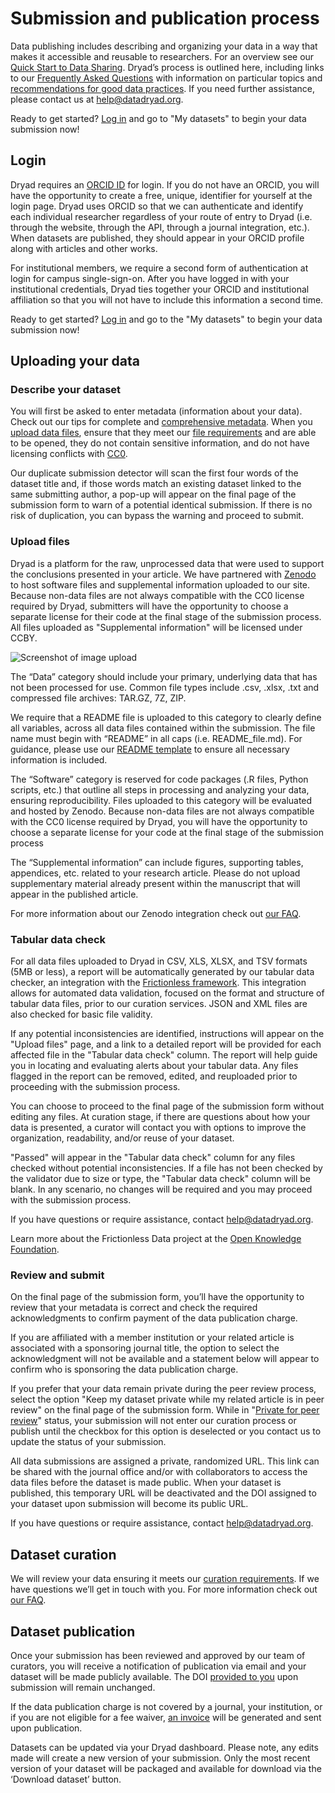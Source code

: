 # Submission and publication process

Data publishing includes describing and organizing your data in a way that makes it accessible and reusable to researchers. For an overview see our <a href="/docs/QuickstartGuideToDataSharing.pdf">Quick Start to Data Sharing<span class="pdfIcon" role="img" aria-label=" (PDF)"></span></a>. Dryad’s process is outlined here, including links to our <a href="/stash/faq">Frequently Asked Questions</a> with information on particular topics and <a href="/stash/best_practices">recommendations for good data practices</a>. If you need further assistance, please contact us at <a href="mailto:help@datadryad.org">help@datadryad.org</a>.

Ready to get started? <a href="/stash/">Log in</a> and go to "My datasets" to begin your data submission now!

## Login

Dryad requires an <a href="https://orcid.org">ORCID ID</a> for login. If you do not have an ORCID, you will have the opportunity to create a free, unique, identifier for yourself at the login page. Dryad uses ORCID so that we can authenticate and identify each individual researcher regardless of your route of entry to Dryad (i.e. through the website, through the API, through a journal integration, etc.). When datasets are published, they should appear in your ORCID profile along with articles and other works.

For institutional members, we require a second form of authentication at login for campus single-sign-on. After you have logged in with your institutional credentials, Dryad ties together your ORCID and institutional affiliation so that you will not have to include this information a second time.

Ready to get started? <a href="/stash/sessions/choose_login">Log in</a> and go to the "My datasets" to begin your data submission now!

## Uploading your data

<h3>Describe your dataset</h3>
<p>
    You will first be asked to enter metadata (information about your data). Check out our tips for complete and <a href="/stash/faq#what-should-i-include-in-my-metadata">comprehensive metadata</a>.  When you <a href="/faq#how-do-i-upload-my-files">upload data files</a>,
    ensure that they meet our <a href="/stash/faq#how-should-i-prepare-my-data-files-before-submitting">file requirements</a> and are able to be opened, they do not
    contain sensitive information, and do not have licensing conflicts with <a href="/stash/faq#why-cc0">CC0</a>.
</p>

<p>
  Our duplicate submission detector will scan the first four words of the dataset title and, if those words match an
  existing dataset linked to the same submitting author, a pop-up will appear on the final page of the submission
  form to warn of a potential identical submission. If there is no risk of duplication, you can bypass the warning
  and proceed to submit.
</p>

<h3>Upload files</h3>

<p>
  Dryad is a platform for the raw, unprocessed data that were used to support the conclusions presented in your
  article. We have partnered with <a href="https://zenodo.org/" target="_blank">Zenodo</a> to host
  software files and supplemental information uploaded to our site.
  Because non-data files are not always compatible with the CC0 license required by Dryad, submitters will have 
  the opportunity to choose a  separate license for their code at the final stage of the submission process. 
  All files uploaded as "Supplemental information" will be licensed under CCBY. 
</p>

<img src="/images/dryad_upload.png" alt="Screenshot of image upload" />

<p>
  The “Data” category should include your primary, underlying data that has not been processed for use. Common file
  types include .csv, .xlsx, .txt and compressed file archives: TAR.GZ, 7Z, ZIP. 
</p>

<p>
  We require that a README file is uploaded to this category to clearly define all variables, across all data files 
  contained within the submission. The file name must begin with “README” in all caps (i.e. README_file.md). 
  For guidance, please use our <a href="https://datadryad.org/docs/README.md"> README template</a>
  to ensure all necessary information is included. 
</p>

<p>
  The “Software” category is reserved for code packages (.R files, Python scripts, etc.) that outline
  all steps in processing and analyzing your data, ensuring reproducibility. Files uploaded to this
  category will be evaluated and hosted by Zenodo. Because non-data files are not always compatible
  with the CC0 license required by Dryad, you will have the opportunity to choose a separate license
  for your code at the final stage of the submission process
</p>

<p>
  The “Supplemental information” can include figures, supporting tables, appendices, etc. related
  to your research article. Please do not upload supplementary material already present within the
  manuscript that will appear in the published article.
</p>

<p>
    For more information about our Zenodo integration check
    out <a href="/stash/faq#how-do-dryad-zenodo-partner-and-integrate">our FAQ</a>.
</p>

<h3>Tabular data check</h3>

<p>
For all data files uploaded to Dryad in CSV, XLS, XLSX, and TSV formats (5MB or less), a report will be automatically generated by our tabular data checker, an integration with the <a href="https://frictionlessdata.io/">Frictionless framework</a>. This integration allows for automated data validation, focused on the format and structure of tabular data files, prior to our curation services. JSON and XML files are also checked for basic file validity.
</p>

<p>
If any potential inconsistencies are identified, instructions will appear on the
"Upload files" page, and a link to a detailed report will be provided for each affected file in the
"Tabular data check" column. The report will help guide you in locating and
evaluating alerts about your tabular data. Any files flagged in the report can be removed, edited, and reuploaded prior to proceeding with the submission process.
</p>

<p>
You can choose to proceed to the final page of the submission form without editing any files. At curation stage, if there are questions about how your data is presented, a curator will contact you with options to improve the organization, readability, and/or reuse of your dataset.
</p>

<p>
"Passed" will appear in the "Tabular data check" column for any files checked without potential inconsistencies. If a file has not been checked by the validator due to size or type, the "Tabular data check" column will be blank. In any scenario, no changes will be required and you may proceed with the submission process.
</p>

<p>
If you have questions or require assistance, contact <a href="mailto:help@datadryad.org">help@datadryad.org</a>.
</p>

<p>
Learn more about the Frictionless Data project at the <a href="https://frictionlessdata.io/">Open Knowledge
Foundation</a>. 
</p>

<h3>Review and submit</h3>

<p>
  On the final page of the submission form, you’ll have the opportunity to review that your
  metadata is correct and check the required acknowledgments to confirm payment of the data
  publication charge.
</p>

<p>
  If you are affiliated with a member institution or your related article is associated with a sponsoring
  journal title, the option to select the acknowledgment will not be available and a statement
  below will appear to confirm who is sponsoring the data publication charge.
</p>

<p>
  If you prefer that your data remain private during the peer review process, select the option "Keep my dataset private while my related article is in peer review"
  on the final page of the submission form. While in "<a href="/stash/faq#how-does-dryad-s-private-for-peer-review-feature-work">Private for peer review</a>" status, your submission will not enter
  our curation process or publish until the checkbox for this option is deselected or you contact
  us to update the status of your submission.
</p>

<p>All data submissions are assigned a private, randomized URL. This link can be shared with the journal office and/or with collaborators to access the data files before the dataset is made public. When your dataset is published, this temporary URL will be deactivated and the DOI assigned to your dataset upon submission will become its public URL.</p>

<p>If you have questions or require assistance, contact <a href="mailto:help@datadryad.org">help@datadryad.org</a>.</p>

## Dataset curation
<p>
    We will review your data ensuring it meets our <a href="/stash/faq#what-happens-during-curation">curation requirements</a>. If we have
    questions we’ll get in touch with you. For more information check out <a href="/stash/faq">our FAQ</a>.
</p>

## Dataset publication

<p>
  Once your submission has been reviewed and approved by our team of curators, you will receive a notification of 
  publication via email and your dataset will be made publicly available. The DOI <a href="/stash/faq#how-do-i-cite-my-data">provided 
  to you</a> upon submission will remain unchanged.
</p>

<p>
  If the data publication charge is not covered by a journal, your institution, or if you are not eligible for a 
  fee waiver, <a href="/stash/faq#how-much-does-it-cost">an invoice</a> will be generated and sent upon publication.
</p>

<p>
  Datasets can be updated via your Dryad dashboard. Please note, any edits made will create a new version of your 
  submission. Only the most recent version of your dataset will be packaged and available for download via the 
  ‘Download dataset’ button.
</p>
